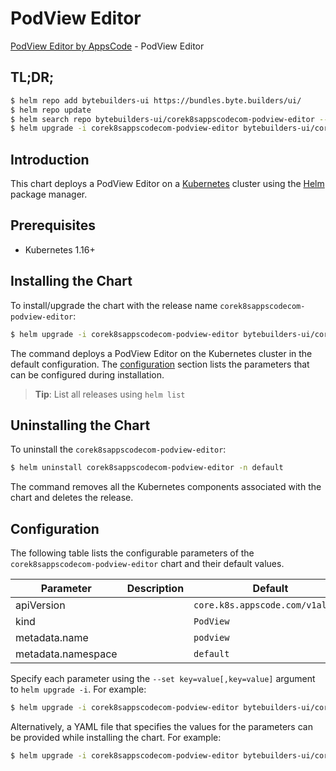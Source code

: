 # PodView Editor

[PodView Editor by AppsCode](https://byte.builders) - PodView Editor

## TL;DR;

```bash
$ helm repo add bytebuilders-ui https://bundles.byte.builders/ui/
$ helm repo update
$ helm search repo bytebuilders-ui/corek8sappscodecom-podview-editor --version=v0.4.5
$ helm upgrade -i corek8sappscodecom-podview-editor bytebuilders-ui/corek8sappscodecom-podview-editor -n default --create-namespace --version=v0.4.5
```

## Introduction

This chart deploys a PodView Editor on a [Kubernetes](http://kubernetes.io) cluster using the [Helm](https://helm.sh) package manager.

## Prerequisites

- Kubernetes 1.16+

## Installing the Chart

To install/upgrade the chart with the release name `corek8sappscodecom-podview-editor`:

```bash
$ helm upgrade -i corek8sappscodecom-podview-editor bytebuilders-ui/corek8sappscodecom-podview-editor -n default --create-namespace --version=v0.4.5
```

The command deploys a PodView Editor on the Kubernetes cluster in the default configuration. The [configuration](#configuration) section lists the parameters that can be configured during installation.

> **Tip**: List all releases using `helm list`

## Uninstalling the Chart

To uninstall the `corek8sappscodecom-podview-editor`:

```bash
$ helm uninstall corek8sappscodecom-podview-editor -n default
```

The command removes all the Kubernetes components associated with the chart and deletes the release.

## Configuration

The following table lists the configurable parameters of the `corek8sappscodecom-podview-editor` chart and their default values.

|     Parameter      | Description |                   Default                   |
|--------------------|-------------|---------------------------------------------|
| apiVersion         |             | <code>core.k8s.appscode.com/v1alpha1</code> |
| kind               |             | <code>PodView</code>                        |
| metadata.name      |             | <code>podview</code>                        |
| metadata.namespace |             | <code>default</code>                        |


Specify each parameter using the `--set key=value[,key=value]` argument to `helm upgrade -i`. For example:

```bash
$ helm upgrade -i corek8sappscodecom-podview-editor bytebuilders-ui/corek8sappscodecom-podview-editor -n default --create-namespace --version=v0.4.5 --set apiVersion=core.k8s.appscode.com/v1alpha1
```

Alternatively, a YAML file that specifies the values for the parameters can be provided while
installing the chart. For example:

```bash
$ helm upgrade -i corek8sappscodecom-podview-editor bytebuilders-ui/corek8sappscodecom-podview-editor -n default --create-namespace --version=v0.4.5 --values values.yaml
```
